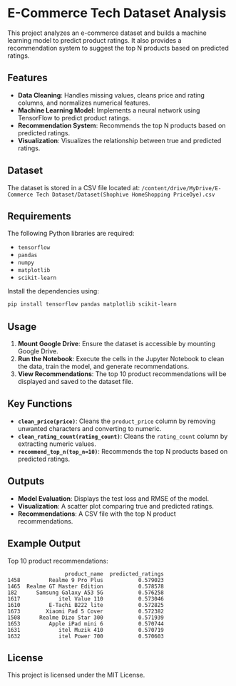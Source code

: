 # E-Commerce Tech Dataset Analysis

This project analyzes an e-commerce dataset and builds a machine learning model to predict product ratings. It also provides a recommendation system to suggest the top N products based on predicted ratings.

## Features
- **Data Cleaning**: Handles missing values, cleans price and rating columns, and normalizes numerical features.
- **Machine Learning Model**: Implements a neural network using TensorFlow to predict product ratings.
- **Recommendation System**: Recommends the top N products based on predicted ratings.
- **Visualization**: Visualizes the relationship between true and predicted ratings.

## Dataset
The dataset is stored in a CSV file located at:
`/content/drive/MyDrive/E-Commerce Tech Dataset/Dataset(Shophive HomeShopping PriceOye).csv`

## Requirements
The following Python libraries are required:
- `tensorflow`
- `pandas`
- `numpy`
- `matplotlib`
- `scikit-learn`

Install the dependencies using:
```bash
pip install tensorflow pandas matplotlib scikit-learn
```

## Usage
1. **Mount Google Drive**: Ensure the dataset is accessible by mounting Google Drive.
2. **Run the Notebook**: Execute the cells in the Jupyter Notebook to clean the data, train the model, and generate recommendations.
3. **View Recommendations**: The top 10 product recommendations will be displayed and saved to the dataset file.

## Key Functions
- **`clean_price(price)`**: Cleans the `product_price` column by removing unwanted characters and converting to numeric.
- **`clean_rating_count(rating_count)`**: Cleans the `rating_count` column by extracting numeric values.
- **`recommend_top_n(top_n=10)`**: Recommends the top N products based on predicted ratings.

## Outputs
- **Model Evaluation**: Displays the test loss and RMSE of the model.
- **Visualization**: A scatter plot comparing true and predicted ratings.
- **Recommendations**: A CSV file with the top N product recommendations.

## Example Output
Top 10 product recommendations:
```
                  product_name  predicted_ratings
1458         Realme 9 Pro Plus           0.579023
1465  Realme GT Master Edition           0.578578
182      Samsung Galaxy A53 5G           0.576258
1617            itel Value 110           0.573046
1610         E-Tachi B222 lite           0.572825
1673        Xiaomi Pad 5 Cover           0.572382
1508      Realme Dizo Star 300           0.571939
1653         Apple iPad mini 6           0.570744
1631            itel Muzik 410           0.570719
1632            itel Power 700           0.570603
```

## License
This project is licensed under the MIT License.
